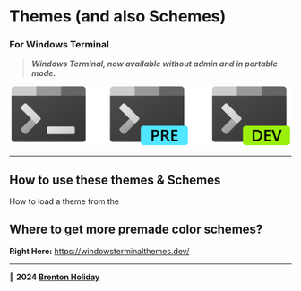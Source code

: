 # Themes (and also Schemes)

### For Windows Terminal

> ***Windows Terminal, now available without admin and in portable mode.***

![](https://raw.githubusercontent.com/8rents/_/i/win-terminal.png)

---

## How to use these themes & Schemes

How to load a theme from the 

## Where to get more premade color schemes?

**Right Here:** https://windowsterminalthemes.dev/



------

**🤍 2024 [Brenton Holiday](https://brenton.holiday)**